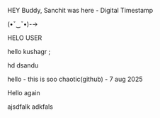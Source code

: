 HEY Buddy, Sanchit was here - Digital Timestamp 


(•ˇ‿ˇ•)-→

HELO USER


hello kushagr ;

hd
dsandu


hello - this is soo chaotic(github) - 7 aug 2025

Hello again

ajsdfalk
adkfals
